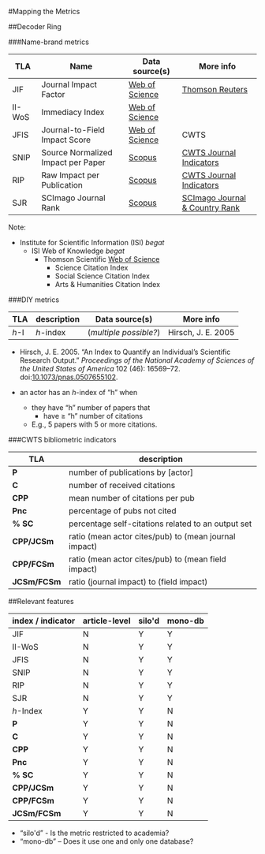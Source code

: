 #Mapping the Metrics

##Decoder Ring

###Name-brand metrics

| TLA  |  Name                              |  Data source(s)                                       | More info |
|------|------------------------------------|-------------------------------------------------------|-----------|
| JIF  | Journal Impact Factor              | [Web of Science](http://wokinfo.com/about/mjl/)       | [Thomson Reuters](http://thomsonreuters.com/journal-citation-reports/)  |
| II-WoS | Immediacy Index                  | [Web of Science](http://wokinfo.com/about/mjl/)       |  |
| JFIS | Journal-to-Field Impact Score      | [Web of Science](http://wokinfo.com/about/mjl/)       | CWTS  |
| SNIP | Source Normalized Impact per Paper | [Scopus](http://www.elsevier.com/online-tools/scopus) | [CWTS Journal Indicators](http://www.journalindicators.com/methodology) |
| RIP  | Raw Impact per Publication         | [Scopus](http://www.elsevier.com/online-tools/scopus) | [CWTS Journal Indicators](http://www.journalindicators.com/methodology) |
| SJR  | SCImago Journal Rank               | [Scopus](http://www.elsevier.com/online-tools/scopus) | [SCImago Journal & Country Rank](http://www.scimagojr.com/)             |

Note:
* Institute for Scientific Information (ISI) *begat*
  * ISI Web of Knowledge *begat*
    * Thomson Scientific [Web of Science](http://thomsonreuters.com/thomson-reuters-web-of-science/)
      * Science Citation Index
      * Social Science Citation Index
      * Arts & Humanities Citation Index


###DIY metrics

| TLA    |  description                 |  Data source(s)                                       | More info |
|--------|------------------------------------|-------------------------------------------------------|-----------|
| *h*-I  | *h*-index                          | (*multiple possible?*)                                | Hirsch, J. E. 2005                                                       |

  * Hirsch, J. E. 2005. “An Index to Quantify an Individual’s Scientific Research Output.” *Proceedings of the National Academy of Sciences of the United States of America* 102 (46): 16569–72. doi:[10.1073/pnas.0507655102](http://doi.org/10.1073/pnas.0507655102).

* an actor has an *h*-index of “h” when
  * they have “h” number of papers that
    * have ≥ “h” number of citations
  * E.g., 5 papers with 5 or more citations.


###CWTS bibliometric indicators

| TLA           |  description                                           |
|---------------|--------------------------------------------------------|
| **P**         | number of publications by [actor]                      |
| **C**         | number of received citations                           |
| **CPP**       | mean number of citations per pub                       |
| **Pnc**       | percentage of pubs not cited                           |
| **% SC**      | percentage self-citations related to an output set     |
| **CPP/JCSm**  | ratio (mean actor cites/pub) to (mean journal impact)  |
| **CPP/FCSm**  | ratio (mean actor cites/pub) to (mean field impact)    |
| **JCSm/FCSm** | ratio (journal impact) to (field impact)               |


##Relevant features

| index / indicator | article-level | silo'd | mono-db |
|-------------------|---------------|--------|---------|
| JIF               | N             |  Y     |  Y      |
| II-WoS            | N             |  Y     |  Y      |
| JFIS              | N             |  Y     |  Y      |
| SNIP              | N             |  Y     |  Y      |
| RIP               | N             |  Y     |  Y      |
| SJR               | N             |  Y     |  Y      |
| *h*-Index         | Y             |  Y     |  N      |
| **P**             | Y             |  Y     |  N      |
| **C**             | Y             |  Y     |  N      |
| **CPP**           | Y             |  Y     |  N      |
| **Pnc**           | Y             |  Y     |  N      |
| **% SC**          | Y             |  Y     |  N      |
| **CPP/JCSm**      | Y             |  Y     |  N      |
| **CPP/FCSm**      | Y             |  Y     |  N      |
| **JCSm/FCSm**     | Y             |  Y     |  N      |

* “silo'd” - Is the metric restricted to academia?
* “mono-db” – Does it use one and only one database?




